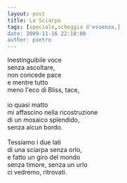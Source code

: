 ```yaml
---
layout: post
title: La Sciarpa
tags: [speciale,scheggia d'essenza,]
date: 2009-11-16 22:18:00
author: pietro
---
```

Inestinguibile voce<br/>senza ascoltare,<br/>non concede pace<br/>e mentre tutto<br/>meno l'eco di Bliss, tace,<br/><br/>io quasi matto<br/>mi affascino nella ricostruzione<br/>di un mosaico splendido,<br/>senza alcun bordo.<br/><br/>Tessiamo i due lati<br/>di una sciarpa senza orlo,<br/>e fatto un giro del mondo<br/>senza timore, senza un urlo<br/>ci vedremo, ritrovati.
